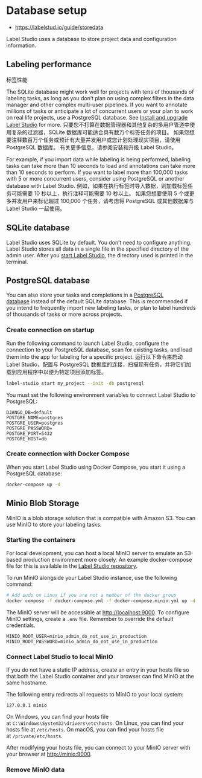 # Database setup

* https://labelstud.io/guide/storedata

Label Studio uses a database to store project data and configuration information.

## Labeling performance
标签性能

The SQLite database might work well for projects with tens of thousands of labeling tasks, as long as you don’t plan on using complex filters in the data manager and other complex multi-user pipelines. If you want to annotate millions of tasks or anticipate a lot of concurrent users or your plan to work on real life projects, use a PostgreSQL database. See [Install and upgrade Label Studio](https://labelstud.io/guide/install#PostgreSQL-database) for more.
只要您不打算在数据管理器和其他复杂的多用户管道中使用复杂的过滤器，SQLite 数据库可能适合具有数万个标签任务的项目。 如果您想要注释数百万个任务或预计有大量并发用户或您计划处理现实项目，请使用 PostgreSQL 数据库。 有关更多信息，请参阅安装和升级 Label Studio。

For example, if you import data while labeling is being performed, labeling tasks can take more than 10 seconds to load and annotations can take more than 10 seconds to perform. If you want to label more than 100,000 tasks with 5 or more concurrent users, consider using PostgreSQL or another database with Label Studio.
例如，如果在执行标签时导入数据，则加载标签任务可能需要 10 秒以上，执行注释可能需要 10 秒以上。 如果您想要使用 5 个或更多并发用户来标记超过 100,000 个任务，请考虑将 PostgreSQL 或其他数据库与 Label Studio 一起使用。

## SQLite database

Label Studio uses SQLite by default. You don’t need to configure anything. Label Studio stores all data in a single file in the specified directory of the admin user. After you [start Label Studio](https://labelstud.io/guide/start), the directory used is printed in the terminal.

## PostgreSQL database

You can also store your tasks and completions in a [PostgreSQL database](https://www.postgresql.org/) instead of the default SQLite database. This is recommended if you intend to frequently import new labeling tasks, or plan to label hundreds of thousands of tasks or more across projects.

### Create connection on startup

Run the following command to launch Label Studio, configure the connection to your PostgreSQL database, scan for existing tasks, and load them into the app for labeling for a specific project.
运行以下命令来启动 Label Studio，配置与 PostgreSQL 数据库的连接，扫描现有任务，并将它们加载到应用程序中以便为特定项目添加标签。

```bash
label-studio start my_project --init -db postgresql
```

You must set the following environment variables to connect Label Studio to PostgreSQL:

```
DJANGO_DB=default
POSTGRE_NAME=postgres
POSTGRE_USER=postgres
POSTGRE_PASSWORD=
POSTGRE_PORT=5432
POSTGRE_HOST=db
```

### Create connection with Docker Compose

When you start Label Studio using Docker Compose, you start it using a PostgreSQL database:

```bash
docker-compose up -d
```

## Minio Blob Storage

MinIO is a blob storage solution that is compatible with Amazon S3. You can use MinIO to store your labeling tasks.

### Starting the containers

For local development, you can host a local MinIO server to emulate an S3-based production environment more closely.
An example docker-compose file for this is available in the [Label Studio repository](https://github.com/heartexlabs/label-studio).

To run MinIO alongside your Label Studio instance, use the following command:

```bash
# Add sudo on Linux if you are not a member of the docker group
docker compose -f docker-compose.yml -f docker-compose.minio.yml up -d
```

The MinIO server will be accessible at [http://localhost:9000](http://localhost:9000/).
To configure MinIO settings, create a `.env` file. Remember to override the default credentials.

```
MINIO_ROOT_USER=minio_admin_do_not_use_in_production
MINIO_ROOT_PASSWORD=minio_admin_do_not_use_in_production
```

### Connect Label Studio to local MinIO

If you do not have a static IP address, create an entry in your hosts file so that both the Label Studio container and
your browser can find MinIO at the same hostname.

The following entry redirects all requests to MinIO to your local system:

```
127.0.0.1 minio
```

On Windows, you can find your hosts file at `C:\Windows\System32\drivers\etc\hosts`.
On Linux, you can find your hosts file at `/etc/hosts`.
On macOS, you can find your hosts file at `/private/etc/hosts`.

After modifying your hosts file, you can connect to your MinIO server with your browser at [http://minio:9000](http://minio:9000/).

### Remove MinIO data


